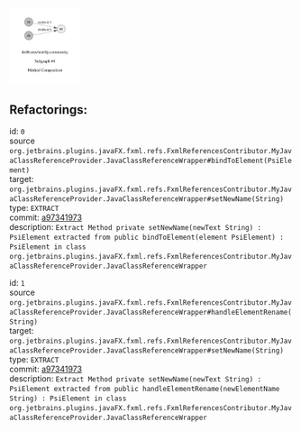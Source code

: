 <img src=subgraph_atomic_1.svg width=25%>

## Refactorings:

id: `0`\
source `org.jetbrains.plugins.javaFX.fxml.refs.FxmlReferencesContributor.MyJavaClassReferenceProvider.JavaClassReferenceWrapper#bindToElement(PsiElement)`\
target: `org.jetbrains.plugins.javaFX.fxml.refs.FxmlReferencesContributor.MyJavaClassReferenceProvider.JavaClassReferenceWrapper#setNewName(String)`\
type: `EXTRACT`\
commit: [a97341973](https://github.com/JetBrains/intellij-community/commit/a97341973c3b683d62d1422e5404ed5c7ccf45f8)\
description: `Extract Method private setNewName(newText String) : PsiElement extracted from public bindToElement(element PsiElement) : PsiElement in class org.jetbrains.plugins.javaFX.fxml.refs.FxmlReferencesContributor.MyJavaClassReferenceProvider.JavaClassReferenceWrapper`

id: `1`\
source `org.jetbrains.plugins.javaFX.fxml.refs.FxmlReferencesContributor.MyJavaClassReferenceProvider.JavaClassReferenceWrapper#handleElementRename(String)`\
target: `org.jetbrains.plugins.javaFX.fxml.refs.FxmlReferencesContributor.MyJavaClassReferenceProvider.JavaClassReferenceWrapper#setNewName(String)`\
type: `EXTRACT`\
commit: [a97341973](https://github.com/JetBrains/intellij-community/commit/a97341973c3b683d62d1422e5404ed5c7ccf45f8)\
description: `Extract Method private setNewName(newText String) : PsiElement extracted from public handleElementRename(newElementName String) : PsiElement in class org.jetbrains.plugins.javaFX.fxml.refs.FxmlReferencesContributor.MyJavaClassReferenceProvider.JavaClassReferenceWrapper`

